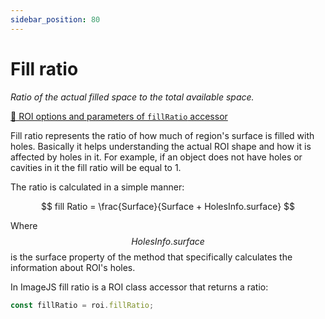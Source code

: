 ```yaml
---
sidebar_position: 80
---
```


# Fill ratio

_Ratio of the actual filled space to the total available space._

[🔎 ROI options and parameters of `fillRatio` accessor](https://api.image-js.org/classes/index.Roi.html#fillRatio)

Fill ratio represents the ratio of how much of region's surface is filled with holes. Basically it helps understanding the actual ROI shape and how it is affected by holes in it. For example, if an object does not have holes or cavities in it the fill ratio will be equal to 1.

The ratio is calculated in a simple manner:

$$
fill Ratio = \frac{Surface}{Surface + HolesInfo.surface}
$$

Where $$HolesInfo.surface$$ is the surface property of the method that specifically calculates the information about ROI's holes.

In ImageJS fill ratio is a ROI class accessor that returns a ratio:

```ts
const fillRatio = roi.fillRatio;
```
